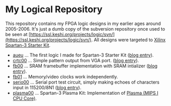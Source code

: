 # My Logical Repository

This repository contains my FPGA logic designs
in my earlier ages around 2005-2006.
It's just a dumb copy of the subversion repository once used to be seen at
[https://ssl.keshi.org/projects/logic/svn/](https://ssl.keshi.org/projects/logic/svn/).
All designs were targeted to
[Xilinx Spartan-3 Starter Kit](https://www.digilentinc.com/Products/Detail.cfm?Prod=S3BOARD).

- [aueu](./aueu/) ... 
The first logic I made for Spartan-3 Starter Kit
([blog entry](http://www.keshi.org/blog/2005/11/post_3.html)).
- [crtc00](./crtc00/) ... 
Simple pattern output from VGA port.
([blog entry](http://www.keshi.org/blog/2005/11/post_4.html)).
- [fb00](./fb00/) ...
SRAM framebuffer implementation with SRAM intializer
([blog entry](http://www.keshi.org/blog/2005/11/post_6.html)).
- [fb01](./fb01/) ...
Memory/video clocks work independently.
- [serio00](./serio00/) ...
Serial port test circuit, simply making echoes of characters input in 115200/8N1
([blog entry](http://www.keshi.org/blog/2005/11/_io.html)).
- [plasma00](./plasma00/) ...
Spartan-3 Plasma Kit: Implementation of [Plasma (MIPS I CPU Core)](http://opencores.org/project,plasma).
